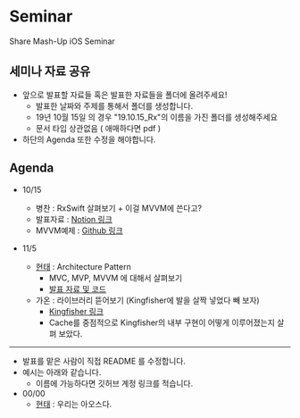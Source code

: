 # Seminar

Share Mash-Up iOS Seminar

## 세미나 자료 공유

- 앞으로 발표할 자료들 혹은 발표한 자료들을 폴더에 올려주세요!
  - 발표한 날짜와 주제를 통해서 폴더를 생성합니다.
  - 19년 10월 15일 의 경우 "19.10.15_Rx"의 이름을 가진 폴더를 생성해주세요
  - 문서 타입 상관없음 ( 애매하다면 pdf )
- 하단의 Agenda 또한 수정을 해야합니다.

## Agenda

- 10/15 
  - 병찬 : RxSwift 살펴보기 + 이걸 MVVM에 쓴다고?
  - 발표자료 : [Notion 링크](https://www.notion.so/woollim/RxSwift-59081ae144bc4c33807954cb2ce36426)
  - MVVM예제 : [Github 링크](https://github.com/mashup-ios/RxSwift-News)
  
- 11/5
  - [현태](https://github.com/onemoonstudio) : Architecture Pattern
    - MVC, MVP, MVVM 에 대해서 살펴보기
    - [발표 자료 및 코드](https://github.com/mashup-ios/Seminar/tree/master/19.11.5_ArchitecturePattern)
  - 가온 : 라이브러리 뜯어보기 (Kingfisher에 발을 살짝 넣었다 빼 보자)
    - [Kingfisher 링크](https://github.com/onevcat/Kingfisher)
    - Cache를 중점적으로 Kingfisher의 내부 구현이 어떻게 이루어졌는지 살펴 보았다.

-----------------------------

- 발표를 맡은 사람이 직접 README 를 수정합니다.
- 예시는 아래와 같습니다.
  - 이름에 가능하다면 깃허브 계정 링크를 적습니다.
- 00/00 
  - [현태](https://github.com/onemoonstudio) : 우리는 아오스다.
